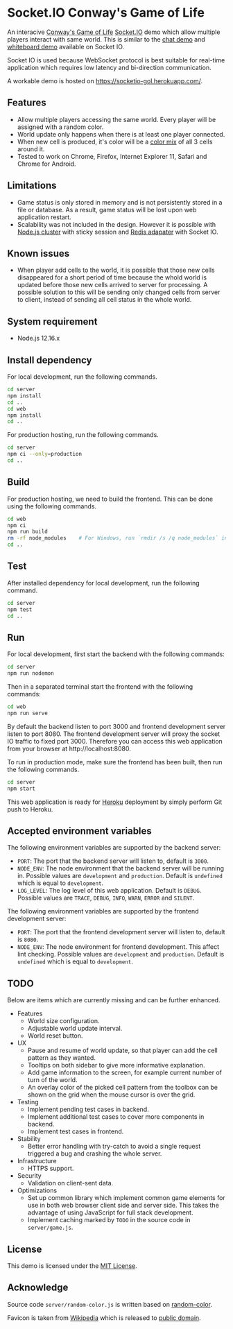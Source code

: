# Socket.IO Conway's Game of Life
An interacive [Conway's Game of Life] [Socket.IO] demo which allow multiple players interact with same world.
This is similar to the [chat demo][1] and [whiteboard demo][2] available on Socket IO.

Socket IO is used because WebSocket protocol is best suitable for real-time application
which requires low latency and bi-direction communication.

A workable demo is hosted on https://socketio-gol.herokuapp.com/.


## Features
- Allow multiple players accessing the same world. Every player will be assigned with a random color.
- World update only happens when there is at least one player connected.
- When new cell is produced, it's color will be a [color mix][3]
	of all 3 cells around it.
- Tested to work on Chrome, Firefox, Internet Explorer 11, Safari and Chrome for Android.


## Limitations
- Game status is only stored in memory and is not persistently stored in a file or database.
	As a result, game status will be lost upon web application restart.
- Scalability was not included in the design. However it is possible with [Node.js cluster][4]
	with sticky session and [Redis adapater][5] with Socket IO.


## Known issues
- When player add cells to the world, it is possible that those new cells disappeared
	for a short period of time because the whold world is updated before those new
	cells arrived to server for processing. A possible solution to this will be sending only
	changed cells from server to client, instead of sending all cell status in the whole
	world.


## System requirement
- Node.js 12.16.x


## Install dependency
For local development, run the following commands.
```sh
cd server
npm install
cd ..
cd web
npm install
cd ..
```

For production hosting, run the following commands.
```sh
cd server
npm ci --only=production
cd ..
```


## Build
For production hosting, we need to build the frontend. This can be done using the following commands.
```sh
cd web
npm ci
npm run build
rm -rf node_modules    # For Windows, run `rmdir /s /q node_modules` instead
cd ..
```

## Test
After installed dependency for local development, run the following command.
```sh
cd server
npm test
cd ..
```


## Run
For local development, first start the backend with the following commands:
```sh
cd server
npm run nodemon
```

Then in a separated terminal start the frontend with the following commands:
```sh
cd web
npm run serve
```

By default the backend listen to port 3000 and frontend development server listen to
port 8080. The frontend development server will proxy the socket IO traffic to fixed
port 3000. Therefore you can access this web application from your browser at http://localhost:8080.


To run in production mode, make sure the frontend has been built, then run the following commands.
```sh
cd server
npm start
```

This web application is ready for [Heroku] deployment by simply perform Git push to Heroku.


## Accepted environment variables
The following environment variables are supported by the backend server:
- `PORT`: The port that the backend server will listen to, default is `3000`.
- `NODE_ENV`: The node environment that the backend server will be running in. Possible
	values are `development` and `production`. Default is `undefined` which is equal
	to `development`.
- `LOG_LEVEL`: The log level of this web application. Default is `DEBUG`. Possible
	values are `TRACE`, `DEBUG`, `INFO`, `WARN`, `ERROR` and `SILENT`.

The following environment variables are supported by the frontend development server:
- `PORT`: The port that the frontend development server will listen to, default is `8080`.
- `NODE_ENV`: The node environment for frontend development. This affect lint checking.
	Possible values are `development` and `production`. Default is `undefined` which is equal
	to `development`.


## TODO
Below are items which are currently missing and can be further enhanced.
- Features
	- World size configuration.
	- Adjustable world update interval.
	- World reset button.
- UX
	- Pause and resume of world update, so that player can add the cell pattern as they
		wanted.
	- Tooltips on both sidebar to give more informative explanation.
	- Add game information to the screen, for example current number of turn of the world.
	- An overlay color of the picked cell pattern from the toolbox can be shown on
		the grid when the mouse cursor is over the grid.
- Testing
	- Implement pending test cases in backend.
	- Implement additional test cases to cover more components in backend.
	- Implement test cases in frontend.
- Stability
	- Better error handling with try-catch to avoid a single request triggered a bug
		and crashing the whole server.
- Infrastructure
	- HTTPS support.
- Security
	- Validation on client-sent data.
- Optimizations
	- Set up common library which implement common game elements for use in both web browser
		client side and server side. This takes the advantage of using JavaScript for
		full stack development.
	- Implement caching marked by `TODO` in the source code in `server/game.js`.


## License
This demo is licensed under the [MIT License](LICENSE).


## Acknowledge
Source code `server/random-color.js` is written based on [random-color].

Favicon is taken from [Wikipedia][6] which is released to [public domain][7].



[1]: https://socket.io/demos/chat/
[2]: https://socket.io/demos/whiteboard/
[3]: https://github.com/Qix-/color/blob/a6fce8808b1845bfd38a6ccc5b9a369e010ada82/index.js#L366
[4]: https://socket.io/docs/using-multiple-nodes/#Using-Node-JS-Cluster
[5]: https://socket.io/docs/using-multiple-nodes/#Passing-events-between-nodes
[6]: https://commons.wikimedia.org/wiki/File:Game_of_life_fpento.svg
[7]: https://en.wikipedia.org/wiki/en:public_domain
[Conway's Game of Life]: https://en.wikipedia.org/wiki/Conway%27s_Game_of_Life
[Heroku]: https://www.heroku.com/
[random-color]: https://www.npmjs.com/package/random-color
[Socket.IO]: https://socket.io/
